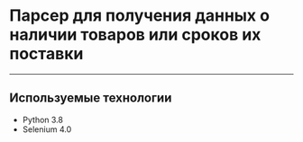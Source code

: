 # Парсер для получения данных о наличии товаров или сроков их поставки
___
## Используемые технологии
+ Python 3.8
+ Selenium 4.0
